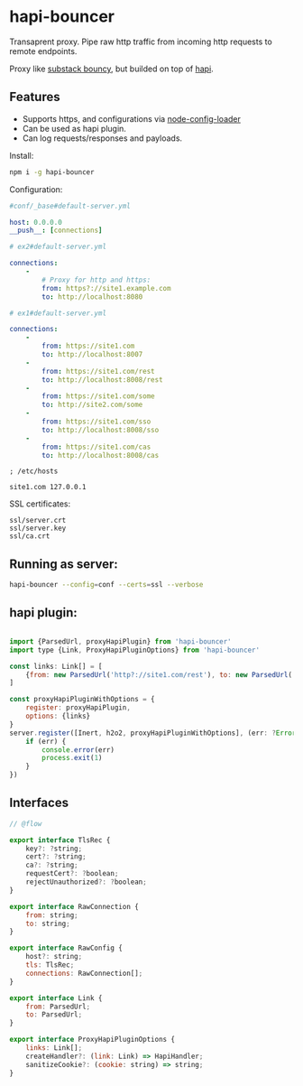 # hapi-bouncer

Transaprent proxy. Pipe raw http traffic from incoming http requests to remote endpoints.

Proxy like [substack bouncy](https://github.com/substack/bouncy), but builded on top of [hapi](http://hapijs.com/).

## Features

* Supports https, and configurations via [node-config-loader](https://github.com/zerkalica/node-config-loader)
* Can be used as hapi plugin.
* Can log requests/responses and payloads.

Install:

```bash
npm i -g hapi-bouncer
```

Configuration:

```yaml
#conf/_base#default-server.yml

host: 0.0.0.0
__push__: [connections]
```

```yaml
# ex2#default-server.yml

connections:
    -
        # Proxy for http and https:
        from: https?://site1.example.com
        to: http://localhost:8080
```

```yaml
# ex1#default-server.yml

connections:
    -
        from: https://site1.com
        to: http://localhost:8007
    -
        from: https://site1.com/rest
        to: http://localhost:8008/rest
    -
        from: https://site1.com/some
        to: http://site2.com/some
    -
        from: https://site1.com/sso
        to: http://localhost:8008/sso
    -
        from: https://site1.com/cas
        to: http://localhost:8008/cas

```

```
; /etc/hosts

site1.com 127.0.0.1

```

SSL certificates:

```
ssl/server.crt
ssl/server.key
ssl/ca.crt
```

## Running as server:

```bash
hapi-bouncer --config=conf --certs=ssl --verbose
```

## hapi plugin:

```js

import {ParsedUrl, proxyHapiPlugin} from 'hapi-bouncer'
import type {Link, ProxyHapiPluginOptions} from 'hapi-bouncer'

const links: Link[] = [
    {from: new ParsedUrl('http?://site1.com/rest'), to: new ParsedUrl('http://extsite.com/api')}
]

const proxyHapiPluginWithOptions = {
    register: proxyHapiPlugin,
    options: {links}
}
server.register([Inert, h2o2, proxyHapiPluginWithOptions], (err: ?Error) => {
    if (err) {
        console.error(err)
        process.exit(1)
    }
})
```

## Interfaces

```js
// @flow

export interface TlsRec {
    key?: ?string;
    cert?: ?string;
    ca?: ?string;
    requestCert?: ?boolean;
    rejectUnauthorized?: ?boolean;
}

export interface RawConnection {
    from: string;
    to: string;
}

export interface RawConfig {
    host?: string;
    tls: TlsRec;
    connections: RawConnection[];
}

export interface Link {
    from: ParsedUrl;
    to: ParsedUrl;
}

export interface ProxyHapiPluginOptions {
    links: Link[];
    createHandler?: (link: Link) => HapiHandler;
    sanitizeCookie?: (cookie: string) => string;
}

```
